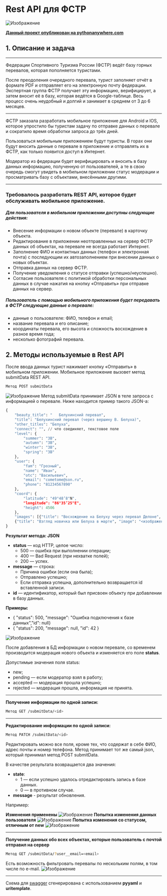 # Rest API для ФСТР
![Изображение](https://avatars.mds.yandex.net/i?id=666d6e5b74b723a62694e6a80218a35f9ef04b43-9858868-images-thumbs&n=13)

**[Данный проект опубликован на pythonanywhere.com](http://steelballs00.pythonanywhere.com)**
## 1. Описание и задача


***
Федерации Спортивного Туризма России (ФСТР) ведёт базу горных перевалов, которая пополняется туристами.

После преодоления очередного перевала, турист заполняет отчёт в формате PDF и отправляет его на электронную почту федерации. Экспертная группа ФСТР получает эту информацию, верифицирует, а затем вносит её в базу, которая ведётся в Google-таблице.
Весь процесс очень неудобный и долгий и занимает в среднем от 3 до 6 месяцев.
***
ФСТР заказала разработать мобильное приложение для Android и IOS, которое упростило бы туристам задачу по отправке данных о перевале и сократило время обработки запроса до трёх дней.

Пользоваться мобильным приложением будут туристы. В горах они будут вносить данные о перевале в приложение и отправлять их в ФСТР, как только появится доступ в Интернет.

Модератор из федерации будет верифицировать и вносить в базу данных информацию, полученную от пользователей, а те в свою очередь смогут увидеть в мобильном приложении статус модерации и просматривать базу с объектами, внесёнными другими.
***
### Требовалось разработать REST API, которое будет обслуживать мобильное приложение.

##### Для пользователя в мобильном приложении доступны следующие действия:

- Внесение информации о новом объекте (перевале) в карточку объекта.
- Редактирование в приложении неотправленных на сервер ФСТР данных об объектах, 
на перевале не всегда работает Интернет.
- Заполнение ФИО и контактных данных (телефон и электронная почта) с последующим 
их автозаполнением при внесении данных о новых объектах.
- Отправка данных на сервер ФСТР.
- Получение уведомления о статусе отправки (успешно/неуспешно).
- Согласие пользователя с политикой обработки персональных данных в случае 
нажатия на кнопку «Отправить» при отправке данных на сервер.

##### Пользователь с помощью мобильного приложения будет передавать в ФСТР следующие данные о перевале:

- данные о пользователе: ФИО, телефон и email;
- название перевала и его описание;
- координаты перевала, его высота и сложность восхождение в разное время года;
- несколько фотографий перевала.

## 2. Методы используемые в Rest API

После ввода данных турист нажимает кнопку «Отправить» в мобильном приложении.
Мобильное приложение вызовет метод submitData REST API.

```sh
Метод POST submitData
```
![Изображение]([https://www.pythonanywhere.com/user/SteelBalls00/files/home/SteelBalls00/Sprint/media/Screen_5_main.png](https://downloader.disk.yandex.ru/preview/493bdd6c691286b2e5a01de313cdc3378e4b239a64e5fa1a363090c80d127e41/658d5812/WntvEQQkcB8kuKGSUgiB0lWpxrcJqDDJFNxdjztAP8S4d_6IudauT3wMRoDoMklTCn6BGPw1MpNx7Rtw0pNAOA%3D%3D?uid=0&filename=Screen_5_main.png&disposition=inline&hash=&limit=0&content_type=image%2Fpng&owner_uid=0&tknv=v2&size=2048x2048))
Метод submitData принимает JSON в теле запроса с информацией о перевале. Ниже находится пример такого JSON-а:
```python
{
    "beauty_title": "	Белухинсний перевал",
    "title": "Белухинсний перевал (через вершину В. Белуха)",
    "other_titles": "Белуха",
    "connect": "", // что соединяет, текстовое поле
    "level": {
        "summer": "3B",
        "autumn": "3B",
        "winter": "3B",
        "spring": "3B"
    },
    "user": {
        "fam": "Грозный",
        "name": "Иван",
        "otc": "Васильевич",
        "email": "cometome@son.ru",
        "phone": "81234567890"
    },
    "coord": {
        "latitude": "49°48’8"N",
        "longitude": "86°35’25"E",
        "height": 4506
    },
    "images": [{"title": "Восхождение на Белуху через перевал Делоне", "image": "<изображение1>"},
    {"title": "Взгляд новичка или Белуха в марте", "image": "<изображение2>"}]
}
```

**Результат метода: JSON**

 - **status** — код HTTP, целое число:
   - 500 — ошибка при выполнении операции;
   - 400 — Bad Request (при нехватке полей);
   - 200 — успех.
 - **message** — строка:
   - Причина ошибки (если она была);
   - Отправлено успешно;
   - Если отправка успешна, дополнительно возвращается id вставленной записи.
 - **id** — идентификатор, который был присвоен объекту при добавлении в базу данных.

**Примеры:**
 - { "status": 500, "message": "Ошибка подключения к базе данных","id": null}
 - { "status": 200, "message": null, "id": 42 }


![Изображение](https://www.pythonanywhere.com/user/SteelBalls00/files/home/SteelBalls00/Sprint/media/Screen_1.png)

  После добавления в БД информации о новом перевале, со временем производится модерация нового объекта и изменяется его поле  **status**.
 
Допустимые значения поля status:
 - new;
 - pending — если модератор взял в работу;
 - accepted — модерация прошла успешно;
 - rejected — модерация прошла, информация не принята.
***

**Получение информации по одной записи:**
 ```sh
Метод GET /submitData/<id>
```
 ***
**Редактирование информации по одной записи:**
 ```sh
Метод PATCH /submitData/<id>
```
Редактировать можно все поля, кроме тех, что содержат в себе ФИО, адрес почты и номер телефона.
Метод принимает тот же самый json, который принимал метод POST submitData.

В качестве результата возвращается два значения:
 - **state**:
    - 1 — если успешно удалось отредактировать запись в базе данных.
    - 0 — в противном случае.
 - **message** - результат обновления.

Например:

**Изменения применены**
![Изображение](https://www.pythonanywhere.com/user/SteelBalls00/files/home/SteelBalls00/Sprint/media/Screen_2_good_upd.png)
**Попытка изменения данных пользователя**
![Изображение](https://www.pythonanywhere.com/user/SteelBalls00/files/home/SteelBalls00/Sprint/media/Screen_3_user_change.png)
**Попытка изменения со статусом, отличным от new**
![Изображение](https://www.pythonanywhere.com/user/SteelBalls00/files/home/SteelBalls00/Sprint/media/Screen_4_not_new.png)
***

**Получение данных обо всех объектах, которые пользователь с почтой <email> отправил на сервер**
 ```sh
Метод GET /submitData/?user__email=<email>
```
Есть возможность фильтровать перевалы по нескольким полям, в том числе по e-mail.
![Изображение](https://www.pythonanywhere.com/user/SteelBalls00/files/home/SteelBalls00/Sprint/media/Screen_6_filters.png)
***

Схема для [swagger](http://steelballs00.pythonanywhere.com/swagger-ui/) сгенерирована с использованием **pyyaml** и **uritemplate**.

